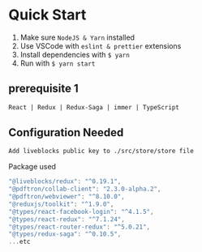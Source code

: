 
# Quick Start

1. Make sure `NodeJS & Yarn` installed
2. Use VSCode with `eslint & prettier` extensions
3. Install dependencies with `$ yarn`
4. Run with `$ yarn start`

## prerequisite 1

```markdown
React | Redux | Redux-Saga | immer | TypeScript
```

## Configuration Needed

```markdown
Add liveblocks public key to ./src/store/store file
```
Package used

```javascript
"@liveblocks/redux": "^0.19.1",
"@pdftron/collab-client": "2.3.0-alpha.2",
"@pdftron/webviewer": "^8.10.0",
"@reduxjs/toolkit": "^1.9.0",
"@types/react-facebook-login": "^4.1.5",
"@types/react-redux": "^7.1.24",
"@types/react-router-redux": "^5.0.21",
"@types/redux-saga": "^0.10.5",
...etc
```
